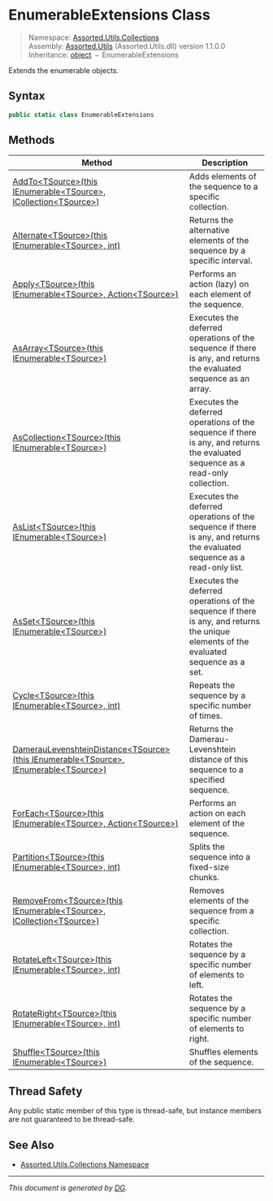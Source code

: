 ﻿# EnumerableExtensions Class

> Namespace: [Assorted.Utils.Collections](index.md#assortedutilscollections-namespace)\
> Assembly: [Assorted.Utils](index.md) (Assorted.Utils.dll) version 1.1.0.0\
> Inheritance: [object](https://docs.microsoft.com/en-us/dotnet/api/system.object) `→` EnumerableExtensions

Extends the enumerable objects.

## Syntax

```csharp
public static class EnumerableExtensions
```

## Methods

Method | Description
--- | ---
[AddTo\<TSource>(this IEnumerable\<TSource>, ICollection\<TSource>)](Assorted.Utils.Collections.EnumerableExtensions.AddTo.md) | Adds elements of the sequence to a specific collection.
[Alternate\<TSource>(this IEnumerable\<TSource>, int)](Assorted.Utils.Collections.EnumerableExtensions.Alternate.md) | Returns the alternative elements of the sequence by a specific interval.
[Apply\<TSource>(this IEnumerable\<TSource>, Action\<TSource>)](Assorted.Utils.Collections.EnumerableExtensions.Apply.md) | Performs an action (lazy) on each element of the sequence.
[AsArray\<TSource>(this IEnumerable\<TSource>)](Assorted.Utils.Collections.EnumerableExtensions.AsArray.md) | Executes the deferred operations of the sequence if there is any, and returns the evaluated sequence as an array.
[AsCollection\<TSource>(this IEnumerable\<TSource>)](Assorted.Utils.Collections.EnumerableExtensions.AsCollection.md) | Executes the deferred operations of the sequence if there is any, and returns the evaluated sequence as a read-only collection.
[AsList\<TSource>(this IEnumerable\<TSource>)](Assorted.Utils.Collections.EnumerableExtensions.AsList.md) | Executes the deferred operations of the sequence if there is any, and returns the evaluated sequence as a read-only list.
[AsSet\<TSource>(this IEnumerable\<TSource>)](Assorted.Utils.Collections.EnumerableExtensions.AsSet.md) | Executes the deferred operations of the sequence if there is any, and returns the unique elements of the evaluated sequence as a set.
[Cycle\<TSource>(this IEnumerable\<TSource>, int)](Assorted.Utils.Collections.EnumerableExtensions.Cycle.md) | Repeats the sequence by a specific number of times.
[DamerauLevenshteinDistance\<TSource>(this IEnumerable\<TSource>, IEnumerable\<TSource>)](Assorted.Utils.Collections.EnumerableExtensions.DamerauLevenshteinDistance.md) | Returns the Damerau-Levenshtein distance of this sequence to a specified sequence.
[ForEach\<TSource>(this IEnumerable\<TSource>, Action\<TSource>)](Assorted.Utils.Collections.EnumerableExtensions.ForEach.md) | Performs an action on each element of the sequence.
[Partition\<TSource>(this IEnumerable\<TSource>, int)](Assorted.Utils.Collections.EnumerableExtensions.Partition.md) | Splits the sequence into a fixed-size chunks.
[RemoveFrom\<TSource>(this IEnumerable\<TSource>, ICollection\<TSource>)](Assorted.Utils.Collections.EnumerableExtensions.RemoveFrom.md) | Removes elements of the sequence from a specific collection.
[RotateLeft\<TSource>(this IEnumerable\<TSource>, int)](Assorted.Utils.Collections.EnumerableExtensions.RotateLeft.md) | Rotates the sequence by a specific number of elements to left.
[RotateRight\<TSource>(this IEnumerable\<TSource>, int)](Assorted.Utils.Collections.EnumerableExtensions.RotateRight.md) | Rotates the sequence by a specific number of elements to right.
[Shuffle\<TSource>(this IEnumerable\<TSource>)](Assorted.Utils.Collections.EnumerableExtensions.Shuffle.md) | Shuffles elements of the sequence.

## Thread Safety

Any public static member of this type is thread\-safe, but instance members are not guaranteed to be thread\-safe.

## See Also

- [Assorted.Utils.Collections Namespace](index.md#assortedutilscollections-namespace)

---

_This document is generated by [DG](https://github.com/Khojasteh/dg)._
